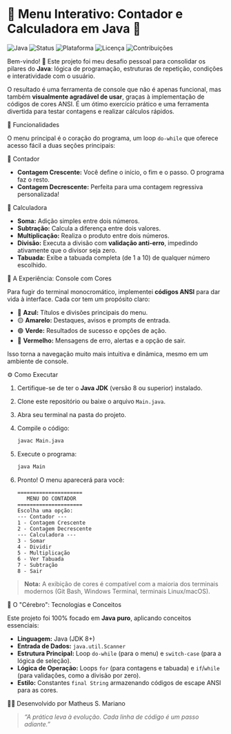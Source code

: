 # 🧮 Menu Interativo: Contador e Calculadora em Java 🎨

![Java](https://img.shields.io/badge/Java-ED8B00?style=for-the-badge&logo=openjdk&logoColor=white)
![Status](https://img.shields.io/badge/Status-Concluído-brightgreen?style=for-the-badge)
![Plataforma](https://img.shields.io/badge/Plataforma-Console-blue?style=for-the-badge)
![Licença](https://img.shields.io/badge/Licença-MIT-yellow?style=for-the-badge)
![Contribuições](https://img.shields.io/badge/Contribuições-Bem--vindas-orange?style=for-the-badge)

Bem-vindo\! 👋 Este projeto foi meu desafio pessoal para consolidar os pilares do **Java**: lógica de programação, estruturas de repetição, condições e interatividade com o usuário.

O resultado é uma ferramenta de console que não é apenas funcional, mas também **visualmente agradável de usar**, graças à implementação de códigos de cores ANSI. É um ótimo exercício prático e uma ferramenta divertida para testar contagens e realizar cálculos rápidos.

🚀 Funcionalidades

O menu principal é o coração do programa, um loop `do-while` que oferece acesso fácil a duas seções principais:

🔢 Contador

  * **Contagem Crescente:** Você define o início, o fim e o passo. O programa faz o resto.
  * **Contagem Decrescente:** Perfeita para uma contagem regressiva personalizada\!

🧠 Calculadora

  * **Soma:** Adição simples entre dois números.
  * **Subtração:** Calcula a diferença entre dois valores.
  * **Multiplicação:** Realiza o produto entre dois números.
  * **Divisão:** Executa a divisão com **validação anti-erro**, impedindo ativamente que o divisor seja zero.
  * **Tabuada:** Exibe a tabuada completa (de 1 a 10) de qualquer número escolhido.

🎨 A Experiência: Console com Cores

Para fugir do terminal monocromático, implementei **códigos ANSI** para dar vida à interface. Cada cor tem um propósito claro:

  * 🔵 **Azul:** Títulos e divisões principais do menu.
  * 🟡 **Amarelo:** Destaques, avisos e prompts de entrada.
  * 🟢 **Verde:** Resultados de sucesso e opções de ação.
  * 🔴 **Vermelho:** Mensagens de erro, alertas e a opção de sair.

Isso torna a navegação muito mais intuitiva e dinâmica, mesmo em um ambiente de console.

⚙️ Como Executar

1.  Certifique-se de ter o **Java JDK** (versão 8 ou superior) instalado.

2.  Clone este repositório ou baixe o arquivo `Main.java`.

3.  Abra seu terminal na pasta do projeto.

4.  Compile o código:

    ```bash
    javac Main.java
    ```

5.  Execute o programa:

    ```bash
    java Main
    ```

6.  Pronto\! O menu aparecerá para você:

    ```text
    =====================
       MENU DO CONTADOR   
    =====================
    Escolha uma opção:
    --- Contador ---
    1 - Contagem Crescente
    2 - Contagem Decrescente
    --- Calculadora ---
    3 - Somar
    4 - Dividir
    5 - Multiplicação
    6 - Ver Tabuada
    7 - Subtração
    8 - Sair
    ```

> **Nota:** A exibição de cores é compatível com a maioria dos terminais modernos (Git Bash, Windows Terminal, terminais Linux/macOS).

🧠 O "Cérebro": Tecnologias e Conceitos

Este projeto foi 100% focado em **Java puro**, aplicando conceitos essenciais:

  * **Linguagem:** Java (JDK 8+)
  * **Entrada de Dados:** `java.util.Scanner`
  * **Estrutura Principal:** Loop `do-while` (para o menu) e `switch-case` (para a lógica de seleção).
  * **Lógica de Operação:** Loops `for` (para contagens e tabuada) e `if`/`while` (para validações, como a divisão por zero).
  * **Estilo:** Constantes `final String` armazenando códigos de escape ANSI para as cores.

🧑‍💻 Desenvolvido por Matheus S. Mariano

> *“A prática leva à evolução. Cada linha de código é um passo adiante.”*
